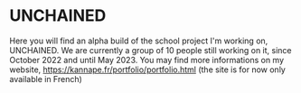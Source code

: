 # UNCHAINED
Here you will find an alpha build of the school project I'm working on, UNCHAINED. We are currently a group of 10 people still working on it, since October 2022 and until May 2023. You may find more informations on my website, https://kannape.fr/portfolio/portfolio.html (the site is for now only available in French)

